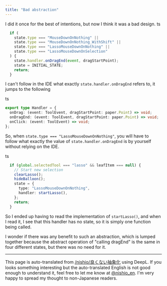 ```yaml
---
title: "Bad abstraction"
---
```


I did it once for the best of intentions, but now I think it was a bad design.
ts

```typescript
  if (
    state.type === "MouseDownOnNothing" ||
    state.type === "MouseDownOnNothing_WithShift" ||
    state.type === "LassoMouseDownOnNothing" ||
    state.type === "LassoMouseDownOnSelection"
  ) {
    state.handler.onDragEnd(event, dragStartPoint);
    state = INITIAL_STATE;
    return;
  }
```


I can't follow in the IDE what exactly `state.handler.onDragEnd` refers to, it jumps to the following

ts

```typescript
export type Handler = {
  onDrag: (event: ToolEvent, dragStartPoint: paper.Point) => void;
  onDragEnd: (event: ToolEvent, dragStartPoint: paper.Point) => void;
  onClick: (event: ToolEvent) => void;
};
```


So, when `state.type === "LassoMouseDownOnNothing"`, you will have to follow what exactly the value of `state.handler.onDragEnd` is by yourself without relying on the IDE.

ts

```typescript
  if (global.selectedTool === "lasso" && leafItem === null) {
    // Start new selection
    clearLasso();
    hideBalloon();
    state = {
      type: "LassoMouseDownOnNothing",
      handler: startLasso(),
    };
    return;
  }
```


So I ended up having to read the implementation of `startLasso()`, and when I read it, I see that this handler has no state, so it is simply one function being called.

I wonder if there was any benefit to such an abstraction, which is lumped together because the abstract operation of "calling dragEnd" is the same in four different states, but there was no need for it.

---
This page is auto-translated from [/nishio/良くない抽象化](https://scrapbox.io/nishio/良くない抽象化) using DeepL. If you looks something interesting but the auto-translated English is not good enough to understand it, feel free to let me know at [@nishio_en](https://twitter.com/nishio_en). I'm very happy to spread my thought to non-Japanese readers.